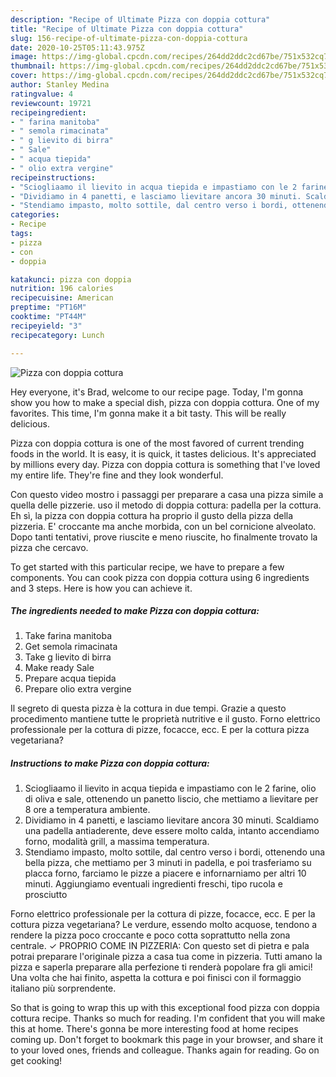 ```yaml
---
description: "Recipe of Ultimate Pizza con doppia cottura"
title: "Recipe of Ultimate Pizza con doppia cottura"
slug: 156-recipe-of-ultimate-pizza-con-doppia-cottura
date: 2020-10-25T05:11:43.975Z
image: https://img-global.cpcdn.com/recipes/264dd2ddc2cd67be/751x532cq70/pizza-con-doppia-cottura-recipe-main-photo.jpg
thumbnail: https://img-global.cpcdn.com/recipes/264dd2ddc2cd67be/751x532cq70/pizza-con-doppia-cottura-recipe-main-photo.jpg
cover: https://img-global.cpcdn.com/recipes/264dd2ddc2cd67be/751x532cq70/pizza-con-doppia-cottura-recipe-main-photo.jpg
author: Stanley Medina
ratingvalue: 4
reviewcount: 19721
recipeingredient:
- " farina manitoba"
- " semola rimacinata"
- " g lievito di birra"
- " Sale"
- " acqua tiepida"
- " olio extra vergine"
recipeinstructions:
- "Sciogliaamo il lievito in acqua tiepida e impastiamo con le 2 farine, olio di oliva e sale, ottenendo un panetto liscio, che mettiamo a lievitare per 8 ore a temperatura ambiente."
- "Dividiamo in 4 panetti, e lasciamo lievitare ancora 30 minuti. Scaldiamo una padella antiaderente, deve essere molto calda, intanto accendiamo forno, modalità grill, a massima temperatura."
- "Stendiamo impasto, molto sottile, dal centro verso i bordi, ottenendo una bella pizza, che mettiamo per 3 minuti in padella, e poi trasferiamo su placca forno, farciamo le pizze a piacere e infornarniamo per altri 10 minuti. Aggiungiamo eventuali ingredienti freschi, tipo rucola e prosciutto"
categories:
- Recipe
tags:
- pizza
- con
- doppia

katakunci: pizza con doppia 
nutrition: 196 calories
recipecuisine: American
preptime: "PT16M"
cooktime: "PT44M"
recipeyield: "3"
recipecategory: Lunch

---
```



![Pizza con doppia cottura](https://img-global.cpcdn.com/recipes/264dd2ddc2cd67be/751x532cq70/pizza-con-doppia-cottura-recipe-main-photo.jpg)

Hey everyone, it's Brad, welcome to our recipe page. Today, I'm gonna show you how to make a special dish, pizza con doppia cottura. One of my favorites. This time, I'm gonna make it a bit tasty. This will be really delicious.

Pizza con doppia cottura is one of the most favored of current trending foods in the world. It is easy, it is quick, it tastes delicious. It's appreciated by millions every day. Pizza con doppia cottura is something that I've loved my entire life. They're fine and they look wonderful.

Con questo video mostro i passaggi per preparare a casa una pizza simile a quella delle pizzerie. uso il metodo di doppia cottura: padella per la cottura. Eh sì, la pizza con doppia cottura ha proprio il gusto della pizza della pizzeria. E&#39; croccante ma anche morbida, con un bel cornicione alveolato. Dopo tanti tentativi, prove riuscite e meno riuscite, ho finalmente trovato la pizza che cercavo.


To get started with this particular recipe, we have to prepare a few components. You can cook pizza con doppia cottura using 6 ingredients and 3 steps. Here is how you can achieve it.

<!--inarticleads1-->

##### The ingredients needed to make Pizza con doppia cottura:

1. Take  farina manitoba
1. Get  semola rimacinata
1. Take  g lievito di birra
1. Make ready  Sale
1. Prepare  acqua tiepida
1. Prepare  olio extra vergine


Il segreto di questa pizza è la cottura in due tempi. Grazie a questo procedimento mantiene tutte le proprietà nutritive e il gusto. Forno elettrico professionale per la cottura di pizze, focacce, ecc. E per la cottura pizza vegetariana? 

<!--inarticleads2-->

##### Instructions to make Pizza con doppia cottura:

1. Sciogliaamo il lievito in acqua tiepida e impastiamo con le 2 farine, olio di oliva e sale, ottenendo un panetto liscio, che mettiamo a lievitare per 8 ore a temperatura ambiente.
1. Dividiamo in 4 panetti, e lasciamo lievitare ancora 30 minuti. Scaldiamo una padella antiaderente, deve essere molto calda, intanto accendiamo forno, modalità grill, a massima temperatura.
1. Stendiamo impasto, molto sottile, dal centro verso i bordi, ottenendo una bella pizza, che mettiamo per 3 minuti in padella, e poi trasferiamo su placca forno, farciamo le pizze a piacere e infornarniamo per altri 10 minuti. Aggiungiamo eventuali ingredienti freschi, tipo rucola e prosciutto


Forno elettrico professionale per la cottura di pizze, focacce, ecc. E per la cottura pizza vegetariana? Le verdure, essendo molto acquose, tendono a rendere la pizza poco croccante e poco cotta soprattutto nella zona centrale. ✓ PROPRIO COME IN PIZZERIA: Con questo set di pietra e pala potrai preparare l&#39;originale pizza a casa tua come in pizzeria. Tutti amano la pizza e saperla preparare alla perfezione ti renderà popolare fra gli amici! Una volta che hai finito, aspetta la cottura e poi finisci con il formaggio italiano più sorprendente. 

So that is going to wrap this up with this exceptional food pizza con doppia cottura recipe. Thanks so much for reading. I'm confident that you will make this at home. There's gonna be more interesting food at home recipes coming up. Don't forget to bookmark this page in your browser, and share it to your loved ones, friends and colleague. Thanks again for reading. Go on get cooking!
